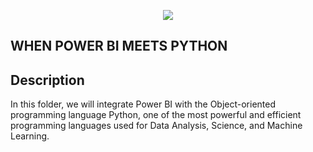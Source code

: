 <p align="center">
  <img src="https://github.com/deepakm925/Power-BI/blob/main/When-Python-meets-Power-BI/resources/heading-python.png"/>
</p>  

## WHEN POWER BI MEETS PYTHON

## Description
In this folder, we will integrate Power BI with the Object-oriented programming language Python, one of the most powerful and efficient programming languages used for Data Analysis, Science, and Machine Learning. 

